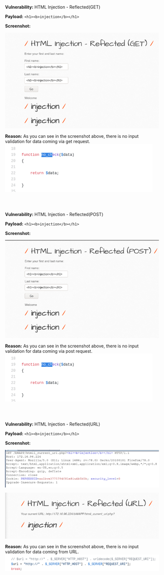 <b>Vulnerability:</b> HTML Injection - Reflected(GET) 

<b>Payload:</b> ```<h1><b>injection</b></h1>```

<b>Screenshot:</b>

![Alt text](https://github.com/metosun/vulnerable-web-applications/blob/main/bwapp/images/HTML-injection-reflected(get).png?raw=true)

<b>Reason:</b> As you can see in the screenshot above, there is no input validation for data coming via get request.
![Alt text](https://github.com/metosun/vulnerable-web-applications/blob/main/bwapp/images/html-injection-reflected(get)-reason.png?raw=true)

<br><br>

<b>Vulnerability:</b> HTML Injection - Reflected(POST) 

<b>Payload:</b> ```<h1><b>injection</b></h1>```

<b>Screenshot:</b>

![Alt text](https://github.com/metosun/vulnerable-web-applications/blob/main/bwapp/images/HTML-injection-reflected(post).png?raw=true)

<b>Reason:</b> As you can see in the screenshot above, there is no input validation for data coming via post request.
![Alt text](https://github.com/metosun/vulnerable-web-applications/blob/main/bwapp/images/html-injection-reflected(get)-reason.png?raw=true)


<br><br>

<b>Vulnerability:</b> HTML Injection - Reflected(URL) 

<b>Payload:</b> ```<h1><b>injection</b></h1>```

<b>Screenshot:</b>

![Alt text](https://github.com/metosun/vulnerable-web-applications/blob/main/bwapp/images/HTML-injection-reflected(url).png?raw=true)

![Alt text](https://github.com/metosun/vulnerable-web-applications/blob/main/bwapp/images/HTML-injection-reflected(url)2.png?raw=true)

<b>Reason:</b> As you can see in the screenshot above, there is no input validation for data coming from URL.
![Alt text](https://github.com/metosun/vulnerable-web-applications/blob/main/bwapp/images/HTML-injection-reflected(url)-reason.png?raw=true)


